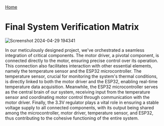[Home](/index.md)

# **Final System Verification Matrix**

![Screenshot 2024-04-29 194341](https://github.com/Team-309-Hydro-Pro/EGR314-Spring2024-Team309.github.io/assets/157083379/3280c1c7-e5e3-4fe1-935d-b87692273170)



In our meticulously designed project, we've orchestrated a seamless integration of critical components. The motor driver, a pivotal component, is connected directly to the motor, ensuring precise control over its operation. This connection also facilitates interaction with other essential elements, namely the temperature sensor and the ESP32 microcontroller. The temperature sensor, crucial for monitoring the system's thermal conditions, is directly linked to both the motor driver and the ESP32, enabling real-time temperature data acquisition. Meanwhile, the ESP32 microcontroller serves as the central brain of our system, receiving input from the temperature sensor and coordinating motor control through communication with the motor driver. Finally, the 3.3V regulator plays a vital role in ensuring a stable voltage supply to all connected components, with its output being shared among the microcontroller, motor driver, temperature sensor, and ESP32, thus contributing to the cohesive functioning of the entire system.

